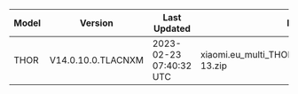 | Model | Version | Last Updated | File Name | Size | Download Link |
| ---- | ---- | ---- | ---- | ---- | ---- |
| THOR | V14.0.10.0.TLACNXM | 2023-02-23 07:40:32 UTC | xiaomi.eu_multi_THOR_V14.0.10.0.TLACNXM_v14-13.zip | 5.4 GB | [SourceForge](https://sourceforge.net/projects/xiaomi-eu-multilang-miui-roms/files/xiaomi.eu/MIUI-STABLE-RELEASES/MIUIv14/xiaomi.eu_multi_THOR_V14.0.10.0.TLACNXM_v14-13.zip/download) |
